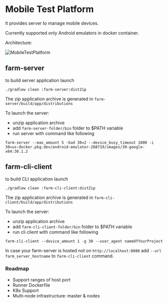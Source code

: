 # Mobile Test Platform

It provides server to manage mobile devices. 

Currently supported only Android emulators in docker container.

Architecture:

![MobileTestPlatform](https://github.com/open-tool/mobile-test-platform/assets/12834123/268114d6-1f0d-4f82-9cb8-b9428dea2853)

## farm-server

to build server application launch

```shell
./gradlew clean :farm-server:distZip
```
The zip application archive is generated in `farm-server/build/app/distributions`

To launch the server:
- unzip application archive 
- add `farm-server-folder/bin` folder to $PATH variable
- run server with command like following
```shell
farm-server --max_amount 5 -kad 30=2 --device_busy_timeout 1800 -i 30=us-docker.pkg.dev/android-emulator-268719/images/30-google-x64:30.1.2
```

## farm-cli-client

to build CLI application launch

```shell
./gradlew clean :farm-cli-client:distZip
```
The zip application archive is generated in `farm-cli-client/build/app/distributions`

To launch the server:
- unzip application archive
- add `farm-cli-client-folder/bin` folder to $PATH variable
- run cli client with command like following
```shell
farm-cli-client --device_amount 1 -g 30 --user_agent nameOfYourProject
```

In case your farm-server is hosted not on `http://localhost:8080` add `--url farm_server_hostname` to `farm-cli-client` command.

### Roadmap

- Support ranges of host port
- Runner Dockerfile
- K8s Support
- Multi-node infrastructure: master & nodes

